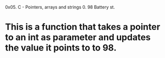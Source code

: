 0x05. C - Pointers, arrays and strings
0. 98 Battery st.
# This is a function that takes a pointer to an int as parameter and updates the value it points to to 98.
